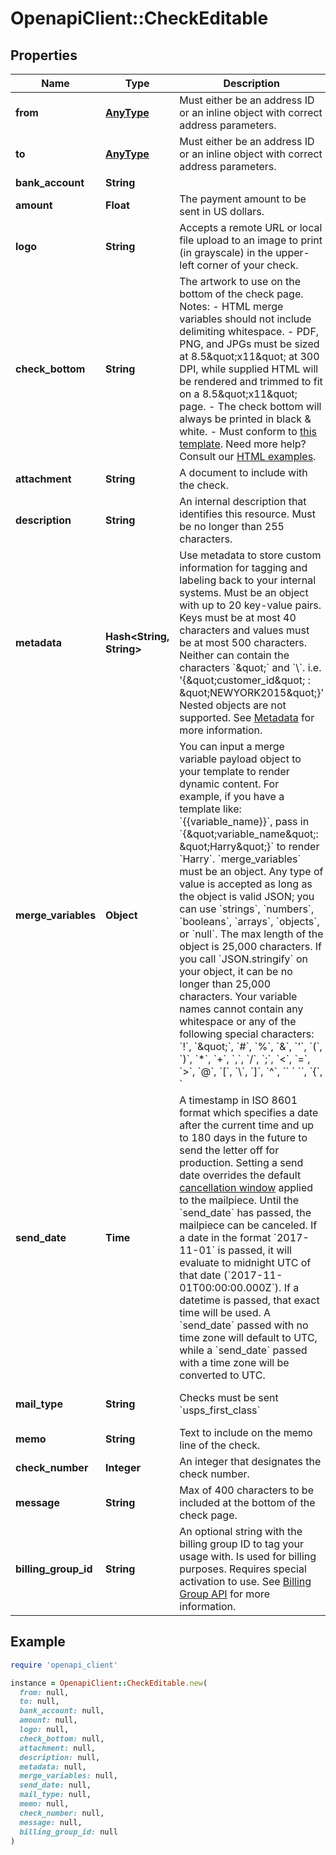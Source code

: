 # OpenapiClient::CheckEditable

## Properties

| Name | Type | Description | Notes |
| ---- | ---- | ----------- | ----- |
| **from** | [**AnyType**](.md) | Must either be an address ID or an inline object with correct address parameters. |  |
| **to** | [**AnyType**](.md) | Must either be an address ID or an inline object with correct address parameters. |  |
| **bank_account** | **String** |  |  |
| **amount** | **Float** | The payment amount to be sent in US dollars. |  |
| **logo** | **String** | Accepts a remote URL or local file upload to an image to print (in grayscale) in the upper-left corner of your check. | [optional] |
| **check_bottom** | **String** | The artwork to use on the bottom of the check page.  Notes: - HTML merge variables should not include delimiting whitespace. - PDF, PNG, and JPGs must be sized at 8.5\&quot;x11\&quot; at 300 DPI, while supplied HTML will be rendered and trimmed to fit on a 8.5\&quot;x11\&quot; page. - The check bottom will always be printed in black &amp; white. - Must conform to [this template](https://s3-us-west-2.amazonaws.com/public.lob.com/assets/templates/check_bottom_template.pdf).  Need more help? Consult our [HTML examples](#section/HTML-Examples). | [optional] |
| **attachment** | **String** | A document to include with the check. | [optional] |
| **description** | **String** | An internal description that identifies this resource. Must be no longer than 255 characters.  | [optional] |
| **metadata** | **Hash&lt;String, String&gt;** | Use metadata to store custom information for tagging and labeling back to your internal systems. Must be an object with up to 20 key-value pairs. Keys must be at most 40 characters and values must be at most 500 characters. Neither can contain the characters &#x60;\&quot;&#x60; and &#x60;\\&#x60;. i.e. &#39;{\&quot;customer_id\&quot; : \&quot;NEWYORK2015\&quot;}&#39; Nested objects are not supported.  See [Metadata](#section/Metadata) for more information. | [optional] |
| **merge_variables** | **Object** | You can input a merge variable payload object to your template to render dynamic content. For example, if you have a template like: &#x60;{{variable_name}}&#x60;, pass in &#x60;{\&quot;variable_name\&quot;: \&quot;Harry\&quot;}&#x60; to render &#x60;Harry&#x60;. &#x60;merge_variables&#x60; must be an object. Any type of value is accepted as long as the object is valid JSON; you can use &#x60;strings&#x60;, &#x60;numbers&#x60;, &#x60;booleans&#x60;, &#x60;arrays&#x60;, &#x60;objects&#x60;, or &#x60;null&#x60;. The max length of the object is 25,000 characters. If you call &#x60;JSON.stringify&#x60; on your object, it can be no longer than 25,000 characters. Your variable names cannot contain any whitespace or any of the following special characters: &#x60;!&#x60;, &#x60;\&quot;&#x60;, &#x60;#&#x60;, &#x60;%&#x60;, &#x60;&amp;&#x60;, &#x60;&#39;&#x60;, &#x60;(&#x60;, &#x60;)&#x60;, &#x60;*&#x60;, &#x60;+&#x60;, &#x60;,&#x60;, &#x60;/&#x60;, &#x60;;&#x60;, &#x60;&lt;&#x60;, &#x60;&#x3D;&#x60;, &#x60;&gt;&#x60;, &#x60;@&#x60;, &#x60;[&#x60;, &#x60;\\&#x60;, &#x60;]&#x60;, &#x60;^&#x60;, &#x60;&#x60; &#x60; &#x60;&#x60;, &#x60;{&#x60;, &#x60;|&#x60;, &#x60;}&#x60;, &#x60;~&#x60;. More instructions can be found in [our guide to using html and merge variables](https://lob.com/resources/guides/general/using-html-and-merge-variables). Depending on your [Merge Variable strictness](https://dashboard.lob.com/#/settings/account) setting, if you define variables in your HTML but do not pass them here, you will either receive an error or the variable will render as an empty string. | [optional] |
| **send_date** | **Time** | A timestamp in ISO 8601 format which specifies a date after the current time and up to 180 days in the future to send the letter off for production. Setting a send date overrides the default [cancellation window](#section/Cancellation-Windows) applied to the mailpiece. Until the &#x60;send_date&#x60; has passed, the mailpiece can be canceled. If a date in the format &#x60;2017-11-01&#x60; is passed, it will evaluate to midnight UTC of that date (&#x60;2017-11-01T00:00:00.000Z&#x60;). If a datetime is passed, that exact time will be used. A &#x60;send_date&#x60; passed with no time zone will default to UTC, while a &#x60;send_date&#x60; passed with a time zone will be converted to UTC. | [optional] |
| **mail_type** | **String** | Checks must be sent &#x60;usps_first_class&#x60; | [optional][default to &#39;usps_first_class&#39;] |
| **memo** | **String** | Text to include on the memo line of the check. | [optional] |
| **check_number** | **Integer** | An integer that designates the check number. | [optional] |
| **message** | **String** | Max of 400 characters to be included at the bottom of the check page. | [optional] |
| **billing_group_id** | **String** | An optional string with the billing group ID to tag your usage with. Is used for billing purposes. Requires special activation to use. See [Billing Group API](https://lob.github.io/lob-openapi/#tag/Billing-Groups) for more information. | [optional] |

## Example

```ruby
require 'openapi_client'

instance = OpenapiClient::CheckEditable.new(
  from: null,
  to: null,
  bank_account: null,
  amount: null,
  logo: null,
  check_bottom: null,
  attachment: null,
  description: null,
  metadata: null,
  merge_variables: null,
  send_date: null,
  mail_type: null,
  memo: null,
  check_number: null,
  message: null,
  billing_group_id: null
)
```

